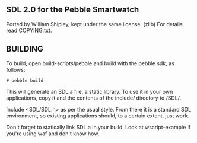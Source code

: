 SDL 2.0 for the Pebble Smartwatch
---------------------------------
Ported by William Shipley, kept under the same license. (zlib)
For details read COPYING.txt.

BUILDING
--------
To build, open build-scripts/pebble and build with the pebble sdk, as follows:

    # pebble build

This will generate an SDL.a file, a static library. To use it
in your own applications, copy it and the contents of the include/ directory to <project src>/SDL/.

Include <SDL/SDL.h> as per the usual style. From there it is a
standard SDL environment, so existing applications should, to a certain
extent, just work.

Don't forget to statically link SDL.a in your build. Look at
wscript-example if you're using waf and don't know how.
